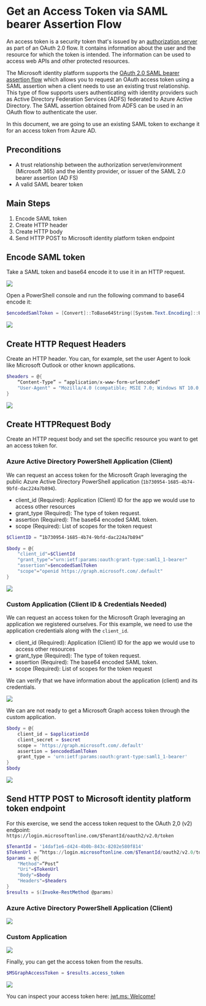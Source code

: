 # Get an Access Token via SAML bearer Assertion Flow

An access token is a security token that's issued by an [authorization server](https://docs.microsoft.com/en-gb/azure/active-directory/develop/developer-glossary#authorization-server) as part of an OAuth 2.0 flow. It contains information about the user and the resource for which the token is intended. The information can be used to access web APIs and other protected resources.

The Microsoft identity platform supports the [OAuth 2.0 SAML bearer assertion flow](https://docs.microsoft.com/en-us/azure/active-directory/develop/v2-saml-bearer-assertion) which allows you to request an OAuth access token using a SAML assertion when a client needs to use an existing trust relationship. This type of flow supports users authenticating with identity providers such as Active Directory Federation Services (ADFS) federated to Azure Active Directory. The SAML assertion obtained from ADFS can be used in an OAuth flow to authenticate the user.

In this document, we are going to use an existing SAML token to exchange it for an access token from Azure AD.

## Preconditions
* A trust relationship between the authorization server/environment (Microsoft 365) and the identity provider, or issuer of the SAML 2.0 bearer assertion (AD FS)
* A valid SAML bearer token

## Main Steps
1.	Encode SAML token
2.	Create HTTP header
3.	Create HTTP body
4.	Send HTTP POST to Microsoft identity platform token endpoint

## Encode SAML token
Take a SAML token and base64 encode it to use it in an HTTP request.

![](../../resources/images/simulate_detect/persistence/getAccessTokenSAMLBearerAssertionFlow/2021-05-19_01_saml_token.png)
 
Open a PowerShell console and run the following command to base64 encode it:

```PowerShell
$encodedSamlToken = [Convert]::ToBase64String([System.Text.Encoding]::UTF8.GetBytes($SamlToken))
```

![](../../resources/images/simulate_detect/persistence/getAccessTokenSAMLBearerAssertionFlow/2021-05-19_02_token_encoded.png)

## Create HTTP Request Headers
Create an HTTP header. You can, for example, set the user Agent to look like Microsoft Outlook or other known applications.

```PowerShell
$headers = @{
    “Content-Type” = “application/x-www-form-urlencoded”
    "User-Agent" = "Mozilla/4.0 (compatible; MSIE 7.0; Windows NT 10.0; WOW64; Trident/7.0; .NET4.0C; .NET4.0E; Tablet PC 2.0; Microsoft Outlook 16.0.4266)"
}
```

![](../../resources/images/simulate_detect/persistence/getAccessTokenSAMLBearerAssertionFlow/2021-05-19_03_http_header.png)

## Create HTTPRequest Body
Create an HTTP request body and set the specific resource you want to get an access token for.

### Azure Active Directory PowerShell Application (Client)
We can request an access token for the Microsoft Graph leveraging the public Azure Active Directory PowerShell application (`1b730954-1685-4b74-9bfd-dac224a7b894`). 
* client_id (Required):  Application (Client) ID for the app we would use to access other resources
* grant_type (Required): The type of token request.
* assertion (Required): The base64 encoded SAML token.
* scope (Required): List of scopes for the token request

```PowerShell
$ClientID = “1b730954-1685-4b74-9bfd-dac224a7b894”

$body = @{
    "client_id"=$ClientId
    "grant_type"="urn:ietf:params:oauth:grant-type:saml1_1-bearer"
    "assertion"=$encodedSamlToken
    "scope"="openid https://graph.microsoft.com/.default"
}
```

![](../../resources/images/simulate_detect/persistence/getAccessTokenSAMLBearerAssertionFlow/2021-05-19_04_http_body_aad_ps_app.png)

### Custom Application (Client ID & Credentials Needed)
We can request an access token for the Microsoft Graph leveraging an application we registered ourselves. For this example, we need to use the application credentials along with the `client_id`. 
* client_id (Required):  Application (Client) ID for the app we would use to access other resources
* grant_type (Required): The type of token request.
* assertion (Required): The base64 encoded SAML token.
* scope (Required): List of scopes for the token request

We can verify that we have information about the application (client) and its credentials. 
 
![](../../resources/images/simulate_detect/persistence/getAccessTokenSAMLBearerAssertionFlow/2021-05-19_05_veriy_requirements.png)

We can are not ready to get a Microsoft Graph access token through the custom application.

```PowerShell
$body = @{
    client_id = $applicationId
    client_secret = $secret
    scope = 'https://graph.microsoft.com/.default'
    assertion = $encodedSamlToken
    grant_type = 'urn:ietf:params:oauth:grant-type:saml1_1-bearer'
}
$body
```

![](../../resources/images/simulate_detect/persistence/getAccessTokenSAMLBearerAssertionFlow/2021-05-19_06_http_body_custom_app.png)

## Send HTTP POST to Microsoft identity platform token endpoint
For this exercise, we send the access token request to the OAuth 2,0 (v2) endpoint: ` https://login.microsoftonline.com/$TenantId/oauth2/v2.0/token`

```PowerShell
$TenantId = '14daf1e6-d424-4b0b-843c-8202e580f814'
$TokenUrl = “https://login.microsoftonline.com/$TenantId/oauth2/v2.0/token”
$params = @{
    "Method"=“Post”
    "Uri"=$TokenUrl
    "Body"=$body
    "Headers"=$headers
}
$results = $(Invoke-RestMethod @params)
```

### Azure Active Directory PowerShell Application (Client)

![](../../resources/images/simulate_detect/persistence/getAccessTokenSAMLBearerAssertionFlow/2021-05-19_07_http_post_aad_ps_app.png)

### Custom Application
 
![](../../resources/images/simulate_detect/persistence/getAccessTokenSAMLBearerAssertionFlow/2021-05-19_08_http_post_custom_app.png)

Finally, you can get the access token from the results.

```PowerShell
$MSGraphAccessToken = $results.access_token
```

![](../../resources/images/simulate_detect/persistence/getAccessTokenSAMLBearerAssertionFlow/2021-05-19_09_mgraph_token.png)

You can inspect your access token here: [jwt.ms: Welcome!](https://jwt.ms/)
